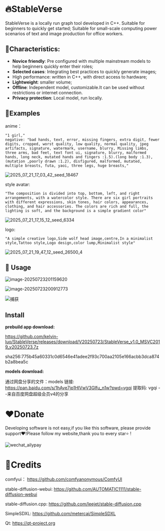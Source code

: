 # :fire:StableVerse
StableVerse is a locally run graph tool developed in C++. Suitable for beginners to quickly get started; Suitable for small-scale computing power scenarios of text and image production for office workers.



## :rocket:Characteristics:

- **Novice friendly**: Pre configured with multiple mainstream models to help beginners quickly enter their roles;
- **Selected cases**: Integrating best practices to quickly generate images;
- High performance: written in C++, with direct access to hardware;
- **Lightweight**: smaller volume;
- **Offline**: Independent model, customizable.It can be used without restrictions or internet connection.
- **Privacy protection**: Local model, run locally. 



## :tada:Examples

anime：

```
"1 girl," 
negative: "bad hands, text, error, missing fingers, extra digit, fewer digits, cropped, worst quality, low quality, normal quality, jpeg artifacts, signature, watermark, username, blurry, Missing limbs, three arms, bad feet, text font ui, signature, blurry, malformed hands, long neck, mutated hands and fingers :1.5).(long body :1.3),(mutation ,poorly drawn :1.2), disfigured, malformed, mutated, multiple breasts, futa, yaoi, three legs, huge breasts,"
```

![2025_07_21_17_03_42_seed_18467](assets/2025_07_23_11_18_16_seed_18467.jpg)

style avatar:

```shell
"The composition is divided into top, bottom, left, and right arrangements, with a watercolor style. There are six girl portraits with different expressions, skin tones, hair colors, appearances, clothing, and hair accessories. The colors are rich and full, the lighting is soft, and the background is a simple gradient color" 
```

![2025_07_21_17_15_12_seed_6334](assets/250723_162712_seed_19169_2.jpg)

logo:

```shell
"A simple creative logo,Side wolf head image,centre,In a minimalist style,Tattoo style,Logo design,color lump,Minimalist style"
```

![2025_07_21_19_47_12_seed_26500_4](assets/250723_143755_seed_6334.png)

## :pushpin: Usage



![image-20250723201159620](assets/image-20250723201159620.png)

![image-20250723200912773](assets/image-20250723200912773.png)

![捕获](assets/捕获.JPG)



## Install

**prebuild app download:**

https://github.com/kelvin-luo/StableVerse/releases/download/V20250723/StableVerse_v1.0_MSVC2019_v20250723.7z

sha256:775b45a60331c0d6546e41adee2f93c700aa2105e166acbb3dca874b2a8bea5c

**models download:**

通过网盘分享的文件：models
链接: https://pan.baidu.com/s/1hAve7jp1HlVwV3GIfu_n1w?pwd=vgqi 提取码: vgqi 
--来自百度网盘超级会员v4的分享



# ❤Donate

Developing software is not easy,if you like this software, please provide support❤️!Please follow my website,thank you to every star⭐ !

![wechat_ailypay](resource/icon/wechat_ailypay.jpg)



# :revolving_hearts:Credits

comfyui： https://github.com/comfyanonymous/ComfyUI

stable-diffusion-webui: https://github.com/AUTOMATIC1111/stable-diffusion-webui

stable-diffusion.cpp: https://github.com/leejet/stable-diffusion.cpp

SimpleSDXL: https://github.com/metercai/SimpleSDXL

Qt: https://qt-project.org







